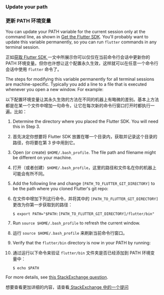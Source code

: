 ### Update your path

### 更新 PATH 环境变量

You can update your PATH variable for the current session only at the command
line, as shown in [Get the Flutter SDK](#get-sdk). You'll probably want to
update this variable permanently, so you can run `flutter` commands in any terminal session.

正如[获取 Flutter SDK ](#get-sdk)一文中所展示你可以仅仅在当前命令行会话中更新你的 PATH 环境变量。但你也许想让这个配置永久生效，这样就可以在任意一个命令行会话中使用 `flutter` 命令了。

The steps for modifying this variable permanently for all terminal sessions are machine-specific.
Typically you add a line to a file that is executed whenever you open
a new window. For example:

以下配置环境变量让其永久生效的方法在不同的机器上有略微的差别。基本上方法都是在某一个文件中增加一句命令，让它在每次新的命令行窗口打开时都执行一遍。比如：

 1. Determine the directory where you placed the Flutter SDK. You will
    need this in Step 3.

 1. 首先决定你想要将 Flutter SDK 放置在哪一个目录内，获取并记录这个目录的路径，你将要在第 3 步中用到它。

 2. Open (or create) `$HOME/.bash_profile`. The file path and filename might be
    different on your machine.
 
 2. 打开（或者创建）`$HOME/.bash_profile`，这里的路径和文件名在你的机器上可能会有所不同。

 3. Add the following line and change `[PATH_TO_FLUTTER_GIT_DIRECTORY]` to be
    the path where you cloned Flutter's git repo:

 3. 在文件中增加下列这行命令，并将其中的 `[PATH_TO_FLUTTER_GIT_DIRECTORY]` 更改为你第一步获取到的路径：

    ```terminal
    $ export PATH="$PATH:[PATH_TO_FLUTTER_GIT_DIRECTORY]/flutter/bin"
    ```

 4. Run `source $HOME/.bash_profile` to refresh the current window.

 4. 运行 `source $HOME/.bash_profile` 来刷新当前命令行窗口。
 
 5. Verify that the `flutter/bin` directory is now in your PATH by running:

 5. 通过运行以下命令来验证 `flutter/bin` 文件夹是否已经添加到 PATH 环境变量中：

    ```terminal
    $ echo $PATH
    ```

For more details, see [this StackExchange question](https://unix.stackexchange.com/questions/26047/how-to-correctly-add-a-path-to-path).

想要查看更加详细的内容，请查看[ StackExchange 中的一个提问](https://unix.stackexchange.com/questions/26047/how-to-correctly-add-a-path-to-path)
